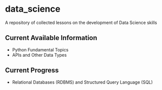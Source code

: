 # data_science
A repository of collected lessons on the development of Data Science skills

## Current Available Information
* Python Fundamental Topics
* APIs and Other Data Types

## Current Progress
* Relational Databases (RDBMS) and Structured Query Language (SQL)